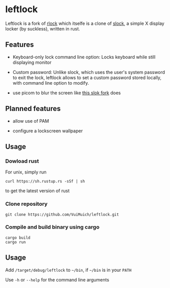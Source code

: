 # leftlock
Leftlock is a fork of [rlock](https://github.com/SilverSoldier/rlock) which itselfe is a clone of [slock](https://tools.suckless.org/slock/), a simple X display locker (by suckless), written in rust.

## Features
+ Keyboard-only lock command line option: Locks keyboard while still displaying monitor

+ Custom password: Unlike slock, which uses the user's system password to exit the lock, leftlock allows to set a custom password stored locally, with command line option to modify.

+ use picom to blur the screen like [this slok fork](https://github.com/khuedoan/slock) does

## Planned features
+ allow use of PAM

+ configure a lockscreen wallpaper

## Usage
### Dowload rust
For unix, simply run 
```
curl https://sh.rustup.rs -sSf | sh
```
to get the latest version of rust

### Clone repository
```
git clone https://github.com/VuiMuich/leftlock.git
```

### Compile and build binary using cargo
```
cargo build
cargo run
```

## Usage
Add `/target/debug/leftlock` to `~/bin`, if `~/bin` is in your `PATH`

Use `-h` or `--help` for the command line arguments
